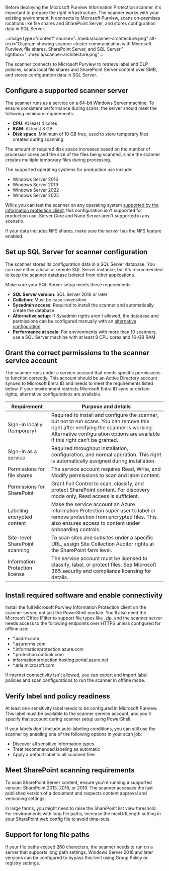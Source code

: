 Before deploying the Microsoft Purview Information Protection scanner, it's important to prepare the right infrastructure. The scanner works with your existing environment. It connects to Microsoft Purview, scans on-premises locations like file shares and SharePoint Server, and stores configuration data in SQL Server. 

:::image type="content" source="../media/scanner-architecture.png" alt-text="Diagram showing scanner cluster communication with Microsoft Purview, file shares, SharePoint Server, and SQL Server." lightbox="../media/scanner-architecture.png":::

The scanner connects to Microsoft Purview to retrieve label and DLP policies, scans local file shares and SharePoint Server content over SMB, and stores configuration data in SQL Server.

## Configure a supported scanner server

The scanner runs as a service on a 64-bit Windows Server machine. To ensure consistent performance during scans, the server should meet the following minimum requirements:

- **CPU**: At least 4 cores
- **RAM**: At least 8 GB
- **Disk space**: Minimum of 10 GB free, used to store temporary files created during scanning

The amount of required disk space increases based on the number of processor cores and the size of the files being scanned, since the scanner creates multiple temporary files during processing.

The supported operating systems for production use include:

- Windows Server 2016
- Windows Server 2019
- Windows Server 2022
- Windows Server 2025

While you can test the scanner on any operating system [supported by the information protection client](/purview/information-protection-client?azure-portal=true#requirements-for-deploying-the-information-protection-client), this configuration isn't supported for production use. Server Core and Nano Server aren't supported in any scenario.

If your data includes NFS shares, make sure the server has the NFS feature enabled.

## Set up SQL Server for scanner configuration

The scanner stores its configuration data in a SQL Server database. You can use either a local or remote SQL Server instance, but it's recommended to keep the scanner database isolated from other applications.

Make sure your SQL Server setup meets these requirements:

- **SQL Server version**: SQL Server 2016 or later
- **Collation**: Must be case-insensitive
- **Sysadmin access**: Required to install the scanner and automatically create the database
- **Alternative setup**: If Sysadmin rights aren't allowed, the database and permissions can be configured manually with an [alternative configuration](/purview/deploy-scanner-prereqs?azure-portal=true#deploying-the-scanner-with-alternative-configurations)
- **Performance at scale**: For environments with more than 10 scanners, use a SQL Server machine with at least 8 CPU cores and 16-GB RAM

## Grant the correct permissions to the scanner service account

The scanner runs under a service account that needs specific permissions to function correctly. This account should be an Active Directory account synced to Microsoft Entra ID and needs to meet the requirements listed below. If your environment restricts Microsoft Entra ID sync or certain rights, alternative configurations are available.

| Requirement | Purpose and details |
|-----|-----|
| Sign-in locally (temporary) | Required to install and configure the scanner, but not to run scans. You can remove this right after verifying the scanner is working. Alternative configuration options are available if this right can't be granted. |
| Sign-in as a service | Required throughout installation, configuration, and normal operation. This right is automatically assigned during installation. |
| Permissions for file shares | The service account requires Read, Write, and Modify permissions to scan and label content. |
| Permissions for SharePoint | Grant Full Control to scan, classify, and protect SharePoint content. For discovery mode only, Read access is sufficient. |
| Labeling encrypted content | Make the service account an Azure Information Protection super user to label or remove protection from encrypted files. This also ensures access to content under onboarding controls. |
| Site-level SharePoint scanning | To scan sites and subsites under a specific URL, assign Site Collection Auditor rights at the SharePoint farm level. |
| Information Protection license | The service account must be licensed to classify, label, or protect files. See Microsoft 365 security and compliance licensing for details. |

## Install required software and enable connectivity

Install the full Microsoft Purview Information Protection client on the scanner server, not just the PowerShell module. You'll also need the Microsoft Office IFilter to support file types like .zip, and the scanner server needs access to the following endpoints over HTTPS unless configured for offline use:

- *.aadrm.com
- *.azurerms.com
- *.informationprotection.azure.com
- *.protection.outlook.com
- informationprotection.hosting.portal.azure.net
- *.aria.microsoft.com

If internet connectivity isn't allowed, you can export and import label policies and scan configurations to run the scanner in offline mode.

## Verify label and policy readiness

At least one sensitivity label needs to be configured in Microsoft Purview. This label must be available to the scanner service account, and you'll specify that account during scanner setup using PowerShell.

If your labels don't include auto-labeling conditions, you can still use the scanner by enabling one of the following options in your scan job:

- Discover all sensitive information types
- Treat recommended labeling as automatic
- Apply a default label to all scanned files

## Meet SharePoint scanning requirements

To scan SharePoint Server content, ensure you're running a supported version: SharePoint 2013, 2016, or 2019. The scanner accesses the last published version of a document and respects content approval and versioning settings.

In large farms, you might need to raise the SharePoint list view threshold. For environments with long file paths, increase the maxUrlLength setting in your SharePoint web.config file to avoid time-outs.

## Support for long file paths

If your file paths exceed 260 characters, the scanner needs to run on a server that supports long path settings. Windows Server 2016 and later versions can be configured to bypass this limit using Group Policy or registry settings.
